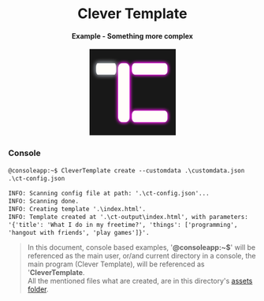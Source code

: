 <h1 align="center" id="CleverTemplate">Clever Template</h1>
<h4 align="center">Example - Something more complex</h4>
<p align="center"><img src="../../assets/icon_ct.jpg" height="175"></p>


### Console
```console
@consoleapp:~$ CleverTemplate create --customdata .\customdata.json .\ct-config.json
```
```
INFO: Scanning config file at path: '.\ct-config.json'...
INFO: Scanning done.
INFO: Creating template '.\index.html'.
INFO: Template created at '.\ct-output\index.html', with parameters: '{'title': 'What I do in my freetime?', 'things': ['programming', 'hangout with friends', 'play games']}'.
```
  
> In this document, console based examples, '**@consoleapp:~$**' will be referenced as the main user, or/and current directory in a console, the main program (Clever Template), will be referenced as '**CleverTemplate**.  
> All the mentioned files what are created, are in this directory's [assets folder](./assets).